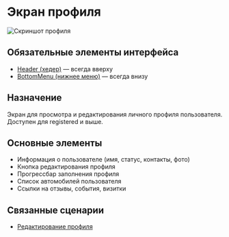 # Экран профиля

![Скриншот профиля](../../../ref/member.png)

## Обязательные элементы интерфейса
- [Header (хедер)](../COMPONENTS/Header.md) — всегда вверху
- [BottomMenu (нижнее меню)](../COMPONENTS/BottomMenu.md) — всегда внизу

## Назначение
Экран для просмотра и редактирования личного профиля пользователя. Доступен для registered и выше.

## Основные элементы
- Информация о пользователе (имя, статус, контакты, фото)
- Кнопка редактирования профиля
- Прогрессбар заполнения профиля
- Список автомобилей пользователя
- Ссылки на отзывы, события, визитки

## Связанные сценарии
- [Редактирование профиля](../../USER_FLOWS/02_profile_edit.md) 